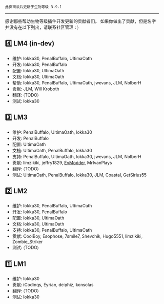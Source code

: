 ```
此页面最后更新于生物等级 3.9.1
```

***

感谢那些帮助生物等级插件开发更新的贡献者们。
如果你做出了贡献，但是名字并没有在以下列出，请联系社区管理 : )

## 4️⃣ LM4 (in-dev)

- 维护: lokka30, PenalBuffalo, UltimaOath
- 开发: lokka30, PenalBuffalo
- 配置: lokka30, UltimaOath
- 文档: lokka30, UltimaOath
- 帮助: lokka30, PenalBuffalo, UltimaOath, jwevans, JLM, NolberH 
- 贡献: JLM, Will Kroboth
- 翻译: (TODO)
- 测试: lokka30

## 3️⃣ LM3

- 维护: PenalBuffalo, UltimaOath, lokka30
- 开发: PenalBuffalo
- 配置: UltimaOath
- 文档: UltimaOath, PenalBuffalo, lokka30
- 支持: PenalBuffalo, UltimaOath, lokka30, jwevans, JLM, NolberH
- 贡献: limzikiki, jeffry1829, [EvModder](https://github.com/EvModder), MrIvanPlays
- 翻译: (TODO)
- 测试: UltimaOath, PenalBuffalo, lokka30, JLM, Coastal, GetSirius55

## 2️⃣ LM2

- 维护: lokka30, PenalBuffalo, UltimaOath
- 开发: lokka30, PenalBuffalo
- 配置: lokka30, UltimaOath
- 文档: lokka30, UltimaOath
- 支持: lokka30, PenalBuffalo, UltimaOath
- 贡献: CoolBoy, Esophose, 7smile7, Shevchik, Hugo5551, limzikiki, Zombie_Striker
- 测试: (TODO)

## 1️⃣ LM1

- 维护: lokka30
- 贡献: iCodinqs, Eyrian, deiphiz, konsolas
- 翻译: (TODO)
- 测试: lokka30